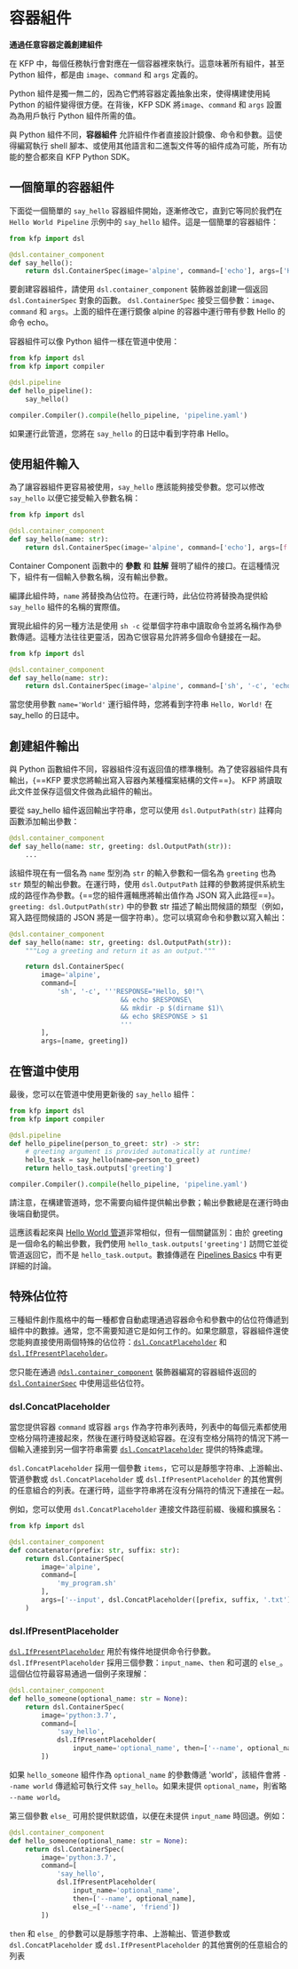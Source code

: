 # 容器組件

**通過任意容器定義創建組件**

在 KFP 中，每個任務執行會對應在一個容器裡來執行。這意味著所有組件，甚至 Python 組件，都是由 `image`、`command` 和 `args` 定義的。

Python 組件是獨一無二的，因為它們將容器定義抽象出來，使得構建使用純 Python 的組件變得很方便。在背後，KFP SDK 將`image`、`command` 和 `args` 設置為為用戶執行 Python 組件所需的值。

與 Python 組件不同，**容器組件** 允許組件作者直接設計鏡像、命令和參數。這使得編寫執行 shell 腳本、或使用其他語言和二進製文件等的組件成為可能，所有功能的整合都來自 KFP Python SDK。

## 一個簡單的容器組件

下面從一個簡單的 `say_hello` 容器組件開始，逐漸修改它，直到它等同於我們在 `Hello World Pipeline` 示例中的 `say_hello` 組件。這是一個簡單的容器組件：

```python
from kfp import dsl

@dsl.container_component
def say_hello():
    return dsl.ContainerSpec(image='alpine', command=['echo'], args=['Hello'])
```

要創建容器組件，請使用 `dsl.container_component` 裝飾器並創建一個返回 `dsl.ContainerSpec` 對象的函數。 `dsl.ContainerSpec` 接受三個參數：`image`、`command` 和 `args`。上面的組件在運行鏡像 alpine 的容器中運行帶有參數 Hello 的命令 echo。

容器組件可以像 Python 組件一樣在管道中使用：

```python
from kfp import dsl
from kfp import compiler

@dsl.pipeline
def hello_pipeline():
    say_hello()

compiler.Compiler().compile(hello_pipeline, 'pipeline.yaml')
```

如果運行此管道，您將在 `say_hello` 的日誌中看到字符串 Hello。

## 使用組件輸入

為了讓容器組件更容易被使用，`say_hello` 應該能夠接受參數。您可以修改 `say_hello` 以便它接受輸入參數名稱：

```python
from kfp import dsl

@dsl.container_component
def say_hello(name: str):
    return dsl.ContainerSpec(image='alpine', command=['echo'], args=[f'Hello, {name}!'])
```

Container Component 函數中的 **參數** 和 **註解** 聲明了組件的接口。在這種情況下，組件有一個輸入參數名稱，沒有輸出參數。

編譯此組件時，`name` 將替換為佔位符。在運行時，此佔位符將替換為提供給 `say_hello` 組件的名稱的實際值。

實現此組件的另一種方法是使用 `sh -c` 從單個字符串中讀取命令並將名稱作為參數傳遞。這種方法往往更靈活，因為它很容易允許將多個命令鏈接在一起。

```python
from kfp import dsl

@dsl.container_component
def say_hello(name: str):
    return dsl.ContainerSpec(image='alpine', command=['sh', '-c', 'echo Hello, $0!'], args=[name])
```

當您使用參數 `name='World'` 運行組件時，您將看到字符串 `Hello, World!` 在 say_hello 的日誌中。

## 創建組件輸出

與 Python 函數組件不同，容器組件沒有返回值的標準機制。為了使容器組件具有輸出，{==KFP 要求您將輸出寫入容器內某種檔案結構的文件==}。 KFP 將讀取此文件並保存這個文件做為此組件的輸出。

要從 say_hello 組件返回輸出字符串，您可以使用 `dsl.OutputPath(str)` 註釋向函數添加輸出參數：

```python
@dsl.container_component
def say_hello(name: str, greeting: dsl.OutputPath(str)):
    ...
```

該組件現在有一個名為 `name` 型別為 `str` 的輸入參數和一個名為 `greeting` 也為 `str` 類型的輸出參數。在運行時，使用 `dsl.OutputPath` 註釋的參數將提供系統生成的路徑作為參數。{==您的組件邏輯應將輸出值作為 JSON 寫入此路徑==}。 `greeting: dsl.OutputPath(str)` 中的參數 str 描述了輸出問候語的類型（例如，寫入路徑問候語的 JSON 將是一個字符串）。您可以填寫命令和參數以寫入輸出：

```python
@dsl.container_component
def say_hello(name: str, greeting: dsl.OutputPath(str)):
    """Log a greeting and return it as an output."""

    return dsl.ContainerSpec(
        image='alpine',
        command=[
            'sh', '-c', '''RESPONSE="Hello, $0!"\
                            && echo $RESPONSE\
                            && mkdir -p $(dirname $1)\
                            && echo $RESPONSE > $1
                            '''
        ],
        args=[name, greeting])
```

## 在管道中使用

最後，您可以在管道中使用更新後的 `say_hello` 組件：

```python
from kfp import dsl
from kfp import compiler

@dsl.pipeline
def hello_pipeline(person_to_greet: str) -> str:
    # greeting argument is provided automatically at runtime!
    hello_task = say_hello(name=person_to_greet)
    return hello_task.outputs['greeting']

compiler.Compiler().compile(hello_pipeline, 'pipeline.yaml')
```

請注意，在構建管道時，您不需要向組件提供輸出參數；輸出參數總是在運行時由後端自動提供。

這應該看起來與 [Hello World 管道](https://www.kubeflow.org/docs/components/pipelines/v2/hello-world)非常相似，但有一個關鍵區別：由於 greeting 是一個命名的輸出參數，我們使用 `hello_task.outputs['greeting']` 訪問它並從管道返回它，而不是 `hello_task.output`。數據傳遞在 [Pipelines Basics](https://www.kubeflow.org/docs/components/pipelines/v2/pipelines/pipeline-basics) 中有更詳細的討論。

## 特殊佔位符

三種組件創作風格中的每一種都會自動處理通過容器命令和參數中的佔位符傳遞到組件中的數據。通常，您不需要知道它是如何工作的。如果您願意，容器組件還使您能夠直接使用兩個特殊的佔位符：[`dsl.ConcatPlaceholder`](https://kubeflow-pipelines.readthedocs.io/en/latest/source/dsl.html#kfp.dsl.ConcatPlaceholder) 和 [`dsl.IfPresentPlaceholder`](https://kubeflow-pipelines.readthedocs.io/en/latest/source/dsl.html#kfp.dsl.IfPresentPlaceholder)。

您只能在通過 [`@dsl.container_component`](https://kubeflow-pipelines.readthedocs.io/en/latest/source/dsl.html#kfp.dsl.container_component) 裝飾器編寫的容器組件返回的 [`dsl.ContainerSpec`](https://kubeflow-pipelines.readthedocs.io/en/latest/source/dsl.html#kfp.dsl.ContainerSpec) 中使用這些佔位符。

### dsl.ConcatPlaceholder

當您提供容器 `command` 或容器 `args` 作為字符串列表時，列表中的每個元素都使用空格分隔符連接起來，然後在運行時發送給容器。在沒有空格分隔符的情況下將一個輸入連接到另一個字符串需要 [`dsl.ConcatPlaceholder`](https://kubeflow-pipelines.readthedocs.io/en/latest/source/dsl.html#kfp.dsl.ConcatPlaceholder) 提供的特殊處理。

`dsl.ConcatPlaceholder` 採用一個參數 `items`，它可以是靜態字符串、上游輸出、管道參數或 `dsl.ConcatPlaceholder` 或 `dsl.IfPresentPlaceholder` 的其他實例的任意組合的列表。在運行時，這些字符串將在沒有分隔符的情況下連接在一起。

例如，您可以使用 `dsl.ConcatPlaceholder` 連接文件路徑前綴、後綴和擴展名：

```python
from kfp import dsl

@dsl.container_component
def concatenator(prefix: str, suffix: str):
    return dsl.ContainerSpec(
        image='alpine',
        command=[
            'my_program.sh'
        ],
        args=['--input', dsl.ConcatPlaceholder([prefix, suffix, '.txt'])]
    )
```

### dsl.IfPresentPlaceholder

[`dsl.IfPresentPlaceholder`](https://kubeflow-pipelines.readthedocs.io/en/latest/source/dsl.html#kfp.dsl.IfPresentPlaceholder) 用於有條件地提供命令行參數。 `dsl.IfPresentPlaceholder` 採用三個參數：`input_name`、`then` 和可選的 `else_`。這個佔位符最容易通過一個例子來理解：

```python
@dsl.container_component
def hello_someone(optional_name: str = None):
    return dsl.ContainerSpec(
        image='python:3.7',
        command=[
            'say_hello',
            dsl.IfPresentPlaceholder(
                input_name='optional_name', then=['--name', optional_name])
        ])
```

如果 `hello_someone` 組件作為 `optional_name` 的參數傳遞 'world'，該組件會將 `--name world` 傳遞給可執行文件 `say_hello`。如果未提供 `optional_name`，則省略 `--name world`。

第三個參數 `else_` 可用於提供默認值，以便在未提供 `input_name` 時回退。例如：

```python
@dsl.container_component
def hello_someone(optional_name: str = None):
    return dsl.ContainerSpec(
        image='python:3.7',
        command=[
            'say_hello',
            dsl.IfPresentPlaceholder(
                input_name='optional_name',
                then=['--name', optional_name],
                else_=['--name', 'friend'])
        ])
```

`then` 和 `else_` 的參數可以是靜態字符串、上游輸出、管道參數或 `dsl.ConcatPlaceholder` 或 `dsl.IfPresentPlaceholder` 的其他實例的任意組合的列表

